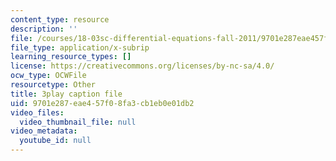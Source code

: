 ```yaml
---
content_type: resource
description: ''
file: /courses/18-03sc-differential-equations-fall-2011/9701e287eae457f08fa3cb1eb0e01db2_fkGAF5jHjdY.vtt
file_type: application/x-subrip
learning_resource_types: []
license: https://creativecommons.org/licenses/by-nc-sa/4.0/
ocw_type: OCWFile
resourcetype: Other
title: 3play caption file
uid: 9701e287-eae4-57f0-8fa3-cb1eb0e01db2
video_files:
  video_thumbnail_file: null
video_metadata:
  youtube_id: null
---
```

